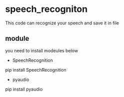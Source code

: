 # speech_recogniton

This code can recognize your speech and save it in file

## module
you need to install modeules below

- SpeechRecognition

pip install SpeechRecognition

- pyaudio

 pip install pyaudio
 
 
